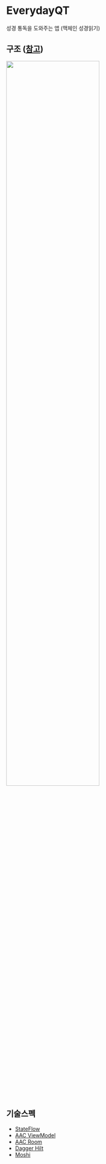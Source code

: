 # EverydayQT
성경 통독을 도와주는 앱 (맥체인 성경읽기)

## 구조 ([참고](https://velog.io/@pyro/android-module2))

<img src="https://user-images.githubusercontent.com/37360089/160735058-17649f4d-5576-4fff-abb7-10a76b440269.png" width = "70%"/>

## 기술스펙

- [StateFlow](https://developer.android.com/kotlin/flow?hl=ko)
- [AAC ViewModel](https://developer.android.com/topic/libraries/architecture/viewmodel?hl=ko)
- [AAC Room](https://developer.android.com/topic/libraries/architecture/room?hl=ko)
- [Dagger Hilt](https://developer.android.com/training/dependency-injection/hilt-android?hl=ko)
- [Moshi](https://github.com/square/moshi)

